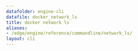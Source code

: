 ```yaml
---
datafolder: engine-cli
datafile: docker_network_ls
title: docker network ls
aliases:
- /edge/engine/reference/commandline/network_ls/
layout: cli
---
```


<!--
This page is automatically generated from Docker's source code. If you want to
suggest a change to the text that appears here, open a ticket or pull request
in the source repository on GitHub:

https://github.com/docker/cli
-->